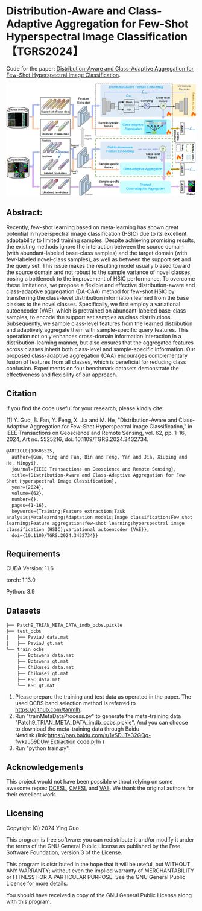 # Distribution-Aware and Class-Adaptive Aggregation for Few-Shot Hyperspectral Image Classification【TGRS2024】

Code for the paper: [Distribution-Aware and Class-Adaptive Aggregation for Few-Shot Hyperspectral Image Classification](https://ieeexplore.ieee.org/document/10606525).

<p align='center'>
  <img src='Figures/DA-CAA.png' width="800px">
</p>

## Abstract:
Recently, few-shot learning based on meta-learning has shown great potential in hyperspectral image classification (HSIC) due to its excellent adaptability to limited training samples. Despite achieving promising results, the existing methods ignore the interaction between the source domain (with abundant-labeled base-class samples) and the target domain (with few-labeled novel-class samples), as well as between the support set and the query set. This issue makes the resulting model usually biased toward the source domain and not robust to the sample variance of novel classes, posing a bottleneck to the improvement of HSIC performance. To overcome these limitations, we propose a flexible and effective distribution-aware and class-adaptive aggregation (DA-CAA) method for few-shot HSIC by transferring the class-level distribution information learned from the base classes to the novel classes. Specifically, we first employ a variational autoencoder (VAE), which is pretrained on abundant-labeled base-class samples, to encode the support set samples as class distributions. Subsequently, we sample class-level features from the learned distribution and adaptively aggregate them with sample-specific query features. This operation not only enhances cross-domain information interaction in a distribution-learning manner, but also ensures that the aggregated features across classes inherit both class-level and sample-specific information. Our proposed class-adaptive aggregation (CAA) encourages complementary fusion of features from all classes, which is beneficial for reducing class confusion. Experiments on four benchmark datasets demonstrate the effectiveness and flexibility of our approach.

## Citation

if you find the code useful for your research, please kindly cite:

[1] Y. Guo, B. Fan, Y. Feng, X. Jia and M. He, "Distribution-Aware and Class-Adaptive Aggregation for Few-Shot Hyperspectral Image Classification," in IEEE Transactions on Geoscience and Remote Sensing, vol. 62, pp. 1-16, 2024, Art no. 5525216, doi: 10.1109/TGRS.2024.3432734.

```
@ARTICLE{10606525,
  author={Guo, Ying and Fan, Bin and Feng, Yan and Jia, Xiuping and He, Mingyi},
  journal={IEEE Transactions on Geoscience and Remote Sensing}, 
  title={Distribution-Aware and Class-Adaptive Aggregation for Few-Shot Hyperspectral Image Classification}, 
  year={2024},
  volume={62},
  number={},
  pages={1-16},
  keywords={Training;Feature extraction;Task analysis;Metalearning;Adaptation models;Image classification;Few shot learning;Feature aggregation;few-shot learning;hyperspectral image classification (HSIC);variational autoencoder (VAE)},
  doi={10.1109/TGRS.2024.3432734}}

```

## Requirements

CUDA Version: 11.6

torch: 1.13.0

Python: 3.9

## Datasets

```
├── Patch9_TRIAN_META_DATA_imdb_ocbs.pickle
├── test_ocbs
│   ├── PaviaU_data.mat
│   ├── PaviaU_gt.mat
└── train_ocbs
    ├── Botswana_data.mat
    ├── Botswana_gt.mat
    ├── Chikusei_data.mat
    ├── Chikusei_gt.mat
    ├── KSC_data.mat
    └── KSC_gt.mat
```
1) Please prepare the training and test data as operated in the paper. The used OCBS band selection method is referred to https://github.com/tanmlh.
2) Run "trainMetaDataProcess.py" to generate the meta-training data "Patch9_TRIAN_META_DATA_imdb_ocbs.pickle". And you can choose to download the meta-training data through Baidu Netdisk (link:https://pan.baidu.com/s/1vSDJTe32GQg-fwkaJ59DUw Extraction code:pj1n ) 
3) Run "python train.py".

## Acknowledgements

This project would not have been possible without relying on some awesome repos: [DCFSL](https://github.com/Li-ZK/DCFSL-2021), [CMFSL](https://github.com/B-Xi/TIP_2022_CMFSL) and [VAE](https://github.com/AntixK/PyTorch-VAE). We thank the original authors for their excellent work.

Licensing
--
Copyright (C) 2024 Ying Guo

This program is free software: you can redistribute it and/or modify it under the terms of the GNU General Public License as published by the Free Software Foundation, version 3 of the License.

This program is distributed in the hope that it will be useful, but WITHOUT ANY WARRANTY; without even the implied warranty of MERCHANTABILITY or FITNESS FOR A PARTICULAR PURPOSE. See the GNU General Public License for more details.

You should have received a copy of the GNU General Public License along with this program.
